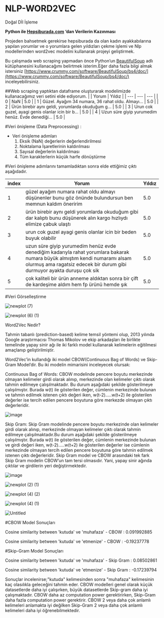 # NLP-WORD2VEC
 Doğal Dİl İşleme
 
**Python ile [Hepsiburada.com](http://Hepsiburada.com) ‘dan Verilerin Kazınması**

Projeden bahsetmek gerekirse hepsiburada da olan kadın ayakkabılarına yapılan yorumlar ve o yorumlara gelen yıldızları çekme işlemi ve Nlp modellerinden 
word2vec modelini kullanarak projeyi geliştirmek.

Bu çalışmada  web scraping yapmadan önce Python’un  [BeautifulSoup](https://pypi.org/project/beautifulsoup4/) adlı kütüphanesini kullanacağımı belirtmek isterim.Eğer daha fazla bilgi almak istersiniz [https://www.crummy.com/software/BeautifulSoup/bs4/doc/](https://www.crummy.com/software/BeautifulSoup/bs4/doc/) inceleyebilirsiniz.

##Web scraping yaptıktan dataframe oluşturarak modelimizde kullanacağımız veri setini elde ediyorum.
|  | Yorum | Yıldız |
| --- | --- | --- |
| 0 | NaN | 5.0 |
| 1 | Güzel. Ayağım 34 numara, 36 rahat oldu. Almayı... | 5.0 |
| 2 | Ürün birebir aynı geldi, yorumlarda okuduğum g... | 5.0 |
| 3 | Urun cok guzel, ayagi genis olanlar icin bir b... | 5.0 |
| 4 | Uzun süre giyip yurumedim henüz. Evde denediği... | 5.0 |

#Veri önişleme (Data Preprocessing) :
- Veri önişleme adımları
    1. Eksik (NaN) değerlerin değerlendirilmesi 
    2. Noktalama İşaretlerinin kaldırılması
    3. Sayısal değerlerin kaldırılması
    4. Tüm karakterlerin küçük harfe dönüştürme

#Veri önişleme adımlarını tamamladıktan sonra elde ettiğimiz çıktı aşağıdadır.

| index | Yorum | Yıldız |
| --- | --- | --- |
| 1 | güzel ayağım numara rahat oldu almayı düşünenler bunu göz önünde bulundursun ben memnun kaldım öneririm | 5.0 |
| 2 | ürün birebir aynı geldi yorumlarda okuduğum gibi dar kalıptı bunu düşünerek alın kargo hızlıydı elimize çabuk ulaştı | 5.0 |
| 3 | urun cok guzel ayagi genis olanlar icin bir beden buyuk olabilir | 5.0 |
| 4 | uzun süre giyip yurumedim henüz evde denediğim kadarıyla rahat yorumlara bakarak numara büyük almıştım kendi numaramı alsam olurmuş ama ragatsiz edecek bir durum gibi durmuyor ayakta duruşu çok sik | 5.0 |
| 5 | çok kaliteli bir ürün anneme aldıktan sonra bir çift de kardeşime aldım hem fp ürünü hemde şık | 5.0 |


#Veri Görselleştirme

![newplot (7)](https://user-images.githubusercontent.com/100937634/200273582-49de6518-5eeb-4fd2-a6e7-21c35185c960.png)

![newplot (6) (1)](https://user-images.githubusercontent.com/100937634/200273711-b1bfabdc-e569-40f7-8bd4-111e5333c54d.png)


Word2Vec Nedir?

Tahmin tabanlı (prediction-based) kelime temsil yöntemi olup, 2013 yılında Google araştırmacısı Thomas Mikolov ve ekip arkadaşları ile birlikte temelinde yapay sinir ağı ile iki farklı model kullanarak kelimelerin eğitilmesi amaçlanıp geliştirilmiştir.

Word2Vec’in kullandığı iki model CBOW(Continuous Bag of Words) ve Skip-Gram Model’dir. Bu iki modelin mimarisini inceleyecek olursak:

Continuous Bag of Words: CBOW modelinde pencere boyutu merkezinde olmayan kelimeler girdi olarak alınıp, merkezinde olan kelimeler çıktı olarak tahmin edilmeye çalışılmaktadır. Bu durum aşağıdaki şekilde gösterilmeye çalışılmıştır. Burada w(t) ile gösterilen değer, cümlenin merkezinde bulunan ve tahmin edilmek istenen çıktı değeri iken, w(t-2)…..w(t+2) ile gösterilen değerler ise tercih edilen pencere boyutuna göre merkezde olmayan çıktı değerleridir.

![image](https://user-images.githubusercontent.com/100937634/200265589-b001a920-4d86-4395-b6b2-711fe6f0f8f8.png)

Skip Gram: Skip Gram modelinde pencere boyutu merkezinde olan kelimeler girdi olarak alınıp, merkezinde olmayan kelimeler çıktı olarak tahmin edilmeye çalışılmaktadır.Bu durum aşağıdaki şekilde gösterilmeye çalışılmıştır. Burada w(t) ile gösterilen değer, cümlenin merkezinde bulunan ve girdi değeri iken, w(t-2)…..w(t+2) ile gösterilen değerler ise cümlenin merkezinde olmayan tercih edilen pencere boyutuna göre tahmin edilmek istenen çıktı değerleridir.
Skip Gram model ve CBOW arasındaki tek fark Skip Gram modelin CBOW’un tam tersi olmasıdır. Yani, yapay sinir ağında çıktılar ve girdilerin yeri değiştirmektedir.

![image](https://user-images.githubusercontent.com/100937634/200266361-7b08489b-9381-4585-a331-0e0aa6c4f779.png)


![newplot (2) (1)](https://user-images.githubusercontent.com/100937634/200258042-5b11a879-066f-47d8-9f26-156cbbfffbe0.png)

![newplot (4) (2)](https://user-images.githubusercontent.com/100937634/200273399-83857561-5141-4358-9d92-2caac7eb39e6.png)

![newplot (4) (1)](https://user-images.githubusercontent.com/100937634/200273262-b7c7e014-6dac-474f-a451-7f4b2e279c66.png)

![Untitled](https://user-images.githubusercontent.com/100937634/200272823-d4e448b6-f46e-47dc-93fe-dc1ba61231c6.png)

#CBOW Model Sonuçları

Cosine similarity between 'kutuda' ve  'muhafaza' - CBOW :  0.091992885

Cosine similarity between 'kutuda' ve  'etmenize' - CBOW :  -0.19237778

#Skip-Gram Model Sonuçları

Cosine similarity between 'kutuda' ve  'muhafaza' - Skip Gram :  0.08502861

Cosine similarity between 'kutuda' ve 'etmenize' - Skip Gram :  -0.17239794

Sonuçlar incelenirse;"kutuda" kelimesinden sonra "muhafaza" kelimesinin kaç olasılıkla geleceğini tahmin eder.
CBOW modelleri genel olarak küçük datasetlerde daha iyi çalışırken, büyük datasetlerde Skip-gram daha iyi çalışmaktadır. CBOW daha az computation power gerektirirken, Skip-Gram daha fazla computation power gerektirir. CBOW 2 veya daha çok anlamlı kelimeleri anlamakta iyi değilken Skip-Gram 2 veya daha çok anlamlı kelimeleri daha iyi öğrenebilmektedir.
